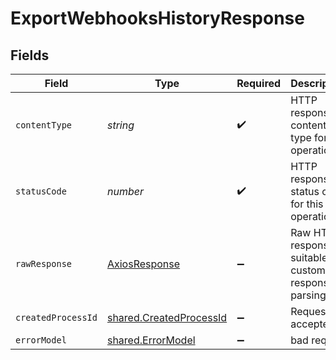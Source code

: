 # ExportWebhooksHistoryResponse


## Fields

| Field                                                              | Type                                                               | Required                                                           | Description                                                        |
| ------------------------------------------------------------------ | ------------------------------------------------------------------ | ------------------------------------------------------------------ | ------------------------------------------------------------------ |
| `contentType`                                                      | *string*                                                           | :heavy_check_mark:                                                 | HTTP response content type for this operation                      |
| `statusCode`                                                       | *number*                                                           | :heavy_check_mark:                                                 | HTTP response status code for this operation                       |
| `rawResponse`                                                      | [AxiosResponse](https://axios-http.com/docs/res_schema)            | :heavy_minus_sign:                                                 | Raw HTTP response; suitable for custom response parsing            |
| `createdProcessId`                                                 | [shared.CreatedProcessId](../../models/shared/createdprocessid.md) | :heavy_minus_sign:                                                 | Request accepted                                                   |
| `errorModel`                                                       | [shared.ErrorModel](../../models/shared/errormodel.md)             | :heavy_minus_sign:                                                 | bad request                                                        |